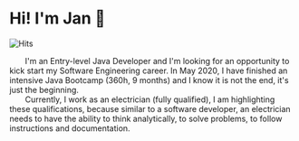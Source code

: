 # Hi! I'm Jan :wave:



![Hits](https://hits.seeyoufarm.com/api/count/incr/badge.svg?url=https%3A%2F%2Fgithub.com%2FJaneckN&count_bg=%2379C83D&title_bg=%23555555&icon=github.svg&icon_color=%23E7E7E7&title=Visitors&edge_flat=false)



&nbsp;&nbsp;&nbsp;&nbsp;&nbsp;&nbsp;&nbsp;I'm an Entry-level Java Developer and I'm looking for an opportunity to kick start my Software Engineering career.
In May 2020, I have finished an intensive Java Bootcamp (360h, 9 months) and I know it is not the end, it's just the beginning.  
&nbsp;&nbsp;&nbsp;&nbsp;&nbsp;&nbsp;&nbsp;Currently, I work as an electrician (fully qualified), I am highlighting these qualifications, because similar to a software developer,
an electrician needs to  have the ability to think analytically, to solve problems, to follow instructions and documentation. 

